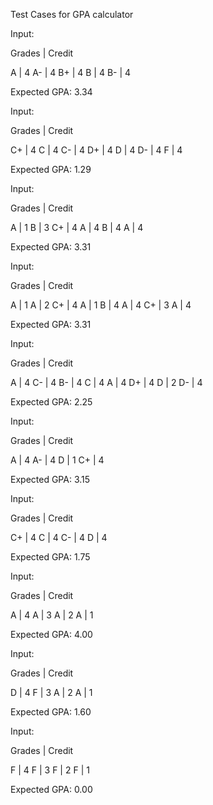 Test Cases for GPA calculator


Input:

Grades  |  Credit

A       |  4
A-      |  4 
B+      |  4
B       |  4
B-      |  4

Expected GPA: 3.34


Input:

Grades  |  Credit

C+      |  4
C       |  4 
C-      |  4
D+      |  4
D       |  4
D-      |  4
F       |  4

Expected GPA: 1.29


Input:

Grades  |  Credit

A       |  1
B       |  3 
C+      |  4
A       |  4
B       |  4
A       |  4

Expected GPA: 3.31


Input:

Grades  |  Credit

A       |  1
A       |  2 
C+      |  4
A       |  1
B       |  4
A       |  4
C+      |  3
A       |  4

Expected GPA: 3.31


Input:

Grades  |  Credit

A       |  4
C-      |  4 
B-      |  4
C       |  4
A       |  4
D+      |  4
D       |  2
D-      |  4

Expected GPA: 2.25


Input:

Grades  |  Credit

A       |  4
A-      |  4 
D       |  1
C+      |  4

Expected GPA: 3.15


Input:

Grades  |  Credit

C+      |  4
C       |  4 
C-      |  4
D       |  4

Expected GPA: 1.75


Input:

Grades  |  Credit

A       |  4
A       |  3 
A       |  2
A       |  1

Expected GPA: 4.00


Input:

Grades  |  Credit

D       |  4
F       |  3 
A       |  2
A       |  1

Expected GPA: 1.60


Input:

Grades  |  Credit

F       |  4
F       |  3 
F       |  2
F       |  1

Expected GPA: 0.00